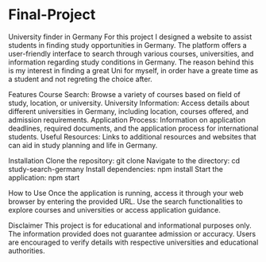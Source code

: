 # Final-Project

University finder in Germany
For this project I designed a website to assist students in finding study opportunities in Germany. The platform offers a user-friendly interface to search through various courses, universities, and information regarding study conditions in Germany.
The reason behind this is my interest in finding a great Uni for myself, in order have a greate time as a student and not regreting the choice after. 

Features
Course Search: Browse a variety of courses based on field of study, location, or university.
University Information: Access details about different universities in Germany, including location, courses offered, and admission requirements.
Application Process: Information on application deadlines, required documents, and the application process for international students.
Useful Resources: Links to additional resources and websites that can aid in study planning and life in Germany.

Installation
Clone the repository: git clone 
Navigate to the directory: cd study-search-germany
Install dependencies: npm install
Start the application: npm start

How to Use
Once the application is running, access it through your web browser by entering the provided URL. Use the search functionalities to explore courses and universities or access application guidance.

Disclaimer
This project is for educational and informational purposes only. The information provided does not guarantee admission or accuracy. Users are encouraged to verify details with respective universities and educational authorities.

